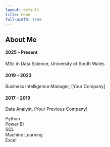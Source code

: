 ```yaml
---
layout: default
title: Home
full-width: true
---
```


<!-- ABOUT SECTION -->
<section id="about">
  <h2>About Me</h2>
  <p><span id="about-typed"></span></p>

  <div class="timeline">
    <div class="timeline-item">
      <h4>2025 – Present</h4>
      <p>MSc in Data Science, University of South Wales</p>
    </div>
    <div class="timeline-item">
      <h4>2019 – 2023</h4>
      <p>Business Intelligence Manager, [Your Company]</p>
    </div>
    <div class="timeline-item">
      <h4>2017 – 2019</h4>
      <p>Data Analyst, [Your Previous Company]</p>
    </div>
  </div>

  <div class="skills">
    <div class="skill"><span class="skill-name">Python</span><div class="skill-bar"><div class="skill-fill" data-percent="95%"></div></div></div>
    <div class="skill"><span class="skill-name">Power BI</span><div class="skill-bar"><div class="skill-fill" data-percent="90%"></div></div></div>
    <div class="skill"><span class="skill-name">SQL</span><div class="skill-bar"><div class="skill-fill" data-percent="85%"></div></div></div>
    <div class="skill"><span class="skill-name">Machine Learning</span><div class="skill-bar"><div class="skill-fill" data-percent="80%"></div></div></div>
    <div class="skill"><span class="skill-name">Excel</span><div class="skill-bar"><div class="skill-fill" data-percent="95%"></div></div></div>
  </div>
</section>

<script>
new Typed("#about-typed", {
  strings: ["I turn data into actionable insights.", "Passionate about AI & ML.", "Business Intelligence Specialist."],
  typeSpeed: 60,
  backSpeed: 30,
  loop: true
});
</script>
